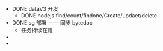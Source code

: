 - DONE dataV3 开发
	- DONE nodejs find/count/findone/Create/updaet/delete
- DONE sg 部署 —— 同步 bytedoc
	- 任务持续在跑
-
-